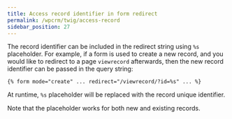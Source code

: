 ```yaml
---
title: Access record identifier in form redirect
permalink: /wpcrm/twig/access-record
sidebar_position: 27
---
```


The record identifier can be included in the redirect string using `%s` placeholder. For example, if a form is used to create a new record, and you would like to redirect to a page `viewrecord` afterwards, then the new record identifier can be passed in the query string:    

```
{% form mode="create" ... redirect="/viewrecord/?id=%s" ... %}
```

At runtime, `%s` placeholder will be replaced with the record unique identifier.

Note that the placeholder works for both new and existing records.